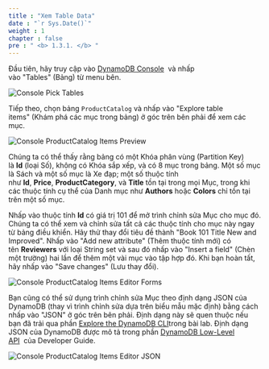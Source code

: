 ```yaml
---
title : "Xem Table Data"
date : "`r Sys.Date()`"
weight : 1
chapter : false
pre : " <b> 1.3.1. </b> "
---
```


Đầu tiên, hãy truy cập vào [DynamoDB Console](https://console.aws.amazon.com/dynamodbv2/)  và nhấp vào "Tables" (Bảng) từ menu bên.

![Console Pick Tables](/images/1/1.3/1.png)

Tiếp theo, chọn bảng `ProductCatalog` và nhấp vào "Explore table items" (Khám phá các mục trong bảng) ở góc trên bên phải để xem các mục.

![Console ProductCatalog Items Preview](/images/1/1.3/2.png)

Chúng ta có thể thấy rằng bảng có một Khóa phân vùng (Partition Key) là **Id** (loại Số), không có Khóa sắp xếp, và có 8 mục trong bảng. Một số mục là Sách và một số mục là Xe đạp; một số thuộc tính như **Id**, **Price**, **ProductCategory**, và **Title** tồn tại trong mọi Mục, trong khi các thuộc tính cụ thể của Danh mục như **Authors** hoặc **Colors** chỉ tồn tại trên một số mục.

Nhấp vào thuộc tính **Id** có giá trị 101 để mở trình chỉnh sửa Mục cho mục đó. Chúng ta có thể xem và chỉnh sửa tất cả các thuộc tính cho mục này ngay từ bảng điều khiển. Hãy thử thay đổi tiêu đề thành "Book 101 Title New and Improved". Nhấp vào "Add new attribute" (Thêm thuộc tính mới) có tên **Reviewers** với loại String set và sau đó nhấp vào "Insert a field" (Chèn một trường) hai lần để thêm một vài mục vào tập hợp đó. Khi bạn hoàn tất, hãy nhấp vào "Save changes" (Lưu thay đổi).

![Console ProductCatalog Items Editor Forms](/images/1/1.3/3.png)

Bạn cũng có thể sử dụng trình chỉnh sửa Mục theo định dạng JSON của DynamoDB (thay vì trình chỉnh sửa dựa trên biểu mẫu mặc định) bằng cách nhấp vào "JSON" ở góc trên bên phải. Định dạng này sẽ quen thuộc nếu bạn đã trải qua phần [Explore the DynamoDB CLI](https://catalog.workshops.aws/dynamodb-labs/en-US/hands-on-labs/explore-cli.html)trong bài lab. Định dạng JSON của DynamoDB được mô tả trong phần [DynamoDB Low-Level API](https://docs.aws.amazon.com/amazondynamodb/latest/developerguide/Programming.LowLevelAPI.html)  của Developer Guide.

![Console ProductCatalog Items Editor JSON](/images/1/1.3/4.png)

